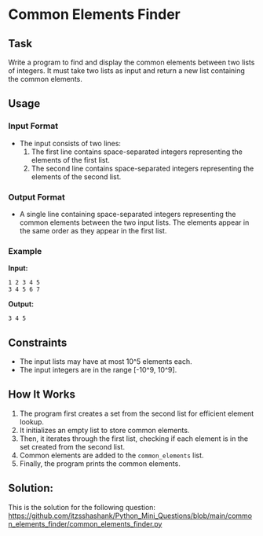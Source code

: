 # Common Elements Finder

## Task

Write a program to find and display the common elements between two lists of integers. It must take two lists as input and return a new list containing the common elements.

## Usage

### Input Format

- The input consists of two lines:
  1. The first line contains space-separated integers representing the elements of the first list.
  2. The second line contains space-separated integers representing the elements of the second list.

### Output Format

- A single line containing space-separated integers representing the common elements between the two input lists. The elements appear in the same order as they appear in the first list.

### Example

**Input:**

```
1 2 3 4 5
3 4 5 6 7
```

**Output:**

```
3 4 5
```

## Constraints

- The input lists may have at most 10^5 elements each.
- The input integers are in the range [-10^9, 10^9].

## How It Works

1. The program first creates a set from the second list for efficient element lookup.
2. It initializes an empty list to store common elements.
3. Then, it iterates through the first list, checking if each element is in the set created from the second list.
4. Common elements are added to the `common_elements` list.
5. Finally, the program prints the common elements.

## Solution: 
This is the solution for the following question: https://github.com/itzsshashank/Python_Mini_Questions/blob/main/common_elements_finder/common_elements_finder.py
